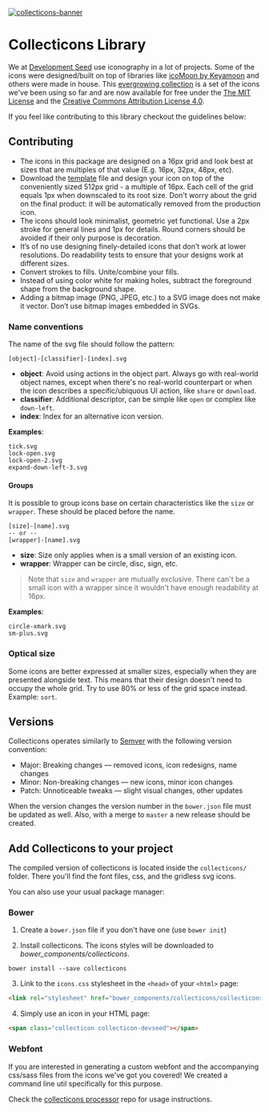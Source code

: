 [![collecticons-banner](https://cloud.githubusercontent.com/assets/1090606/8695447/fdef92fa-2adc-11e5-8979-b61bd96d24ca.png)](https://collecticons.io)

# Collecticons Library

We at [Development Seed](https://developmentseed.org/) use iconography in a lot of projects. Some of the icons were designed/built on top of libraries like [icoMoon by Keyamoon](https://github.com/Keyamoon/IcoMoon-Free) and others were made in house. This [evergrowing collection](http://devseed.com/collecticons) is a set of the icons we've been using so far and are now available for free under the [The MIT License](LICENSE) and the [Creative Commons Attribution License 4.0](https://creativecommons.org/licenses/by/4.0/).

If you feel like contributing to this library checkout the guidelines below:

## Contributing

- The icons in this package are designed on a 16px grid and look best at sizes that are multiples of that value (E.g. 16px, 32px, 48px, etc).
- Download the [template](collecticons-template.svg) file and design your icon on top of the conveniently sized 512px grid - a multiple of 16px. Each cell of the grid equals 1px when downscaled to its root size. Don't worry about the grid on the final product: it will be automatically removed from the production icon.
- The icons should look minimalist, geometric yet functional. Use a 2px stroke for general lines and 1px for details. Round corners should be avoided if their only purpose is decoration.
- It’s of no use designing finely-detailed icons that don’t work at lower resolutions. Do readability tests to ensure that your designs work at different sizes.
- Convert strokes to fills. Unite/combine your fills.
- Instead of using color white for making holes, subtract the foreground shape from the background shape.
- Adding a bitmap image (PNG, JPEG, etc.) to a SVG image does not make it vector. Don’t use bitmap images embedded in SVGs.


### Name conventions
The name of the svg file should follow the pattern:
```
[object]-[classifier]-[index].svg
```
- **object**: Avoid using actions in the object part. Always go with real-world object names, except when there's no real-world counterpart or when the icon describes a specific/ubiquous UI action, like `share` or `download`.
- **classifier**: Additional descriptor, can be simple like `open` or complex like `down-left`.
- **index**: Index for an alternative icon version.

**Examples**:
```
tick.svg
lock-open.svg
lock-open-2.svg
expand-down-left-3.svg
```

#### Groups
It is possible to group icons base on certain characteristics like the `size` or `wrapper`. These should be placed before the name.

```
[size]-[name].svg
-- or --
[wrapper]-[name].svg
```

- **size**: Size only applies when is a small version of an existing icon.
- **wrapper**: Wrapper can be circle, disc, sign, etc.

> Note that `size` and `wrapper` are mutually exclusive. There can't be a small icon with a wrapper since it wouldn't have enough readability at 16px.

**Examples**:
```
circle-xmark.svg
sm-plus.svg
```

### Optical size

Some icons are better expressed at smaller sizes, especially when they are presented alongside text. This means that their design doesn't need to occupy the whole grid. Try to use 80% or less of the grid space instead. Example: `sort`.

## Versions
Collecticons operates similarly to [Semver](http://semver.org/) with the following version convention:

- Major: Breaking changes — removed icons, icon redesigns, name changes
- Minor: Non-breaking changes — new icons, minor icon changes
- Patch: Unnoticeable tweaks — slight visual changes, other updates

When the version changes the version number in the `bower.json` file must be updated as well.
Also, with a merge to `master` a new release should be created.


## Add Collecticons to your project

The compiled version of collecticons is located inside the `collecticons/` folder. There you'll find the font files, css, and the gridless svg icons.

You can also use your usual package manager:

### Bower
1. Create a `bower.json` file if you don't have one (use `bower init`)

2. Install collecticons. The icons styles will be downloaded to *bower_components/collecticons*.
  ```
  bower install --save collecticons
  ```

3. Link to the `icons.css` stylesheet in the `<head>` of your `<html>` page:
  ``` html
  <link rel="stylesheet" href="bower_components/collecticons/collecticons/styles/icons.css">
  ```

4. Simply use an icon in your HTML page:
  ``` html
  <span class="collecticon collecticon-devseed"></span>
  ```

### Webfont

If you are interested in generating a custom webfont and the accompanying css/sass files from the icons we've got you covered! We created a command line util specifically for this purpose.

Check the [collecticons processor](https://github.com/developmentseed/collecticons-processor) repo for usage instructions.
